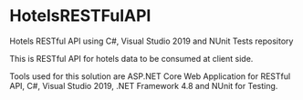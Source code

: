 # HotelsRESTFulAPI
Hotels RESTful API using C#, Visual Studio 2019 and NUnit Tests repository

This is RESTful API for hotels data to be consumed at client side.

Tools used for this solution are ASP.NET Core Web Application for RESTful API, C#, Visual Studio 2019, .NET Framework 4.8 and NUnit for Testing.
